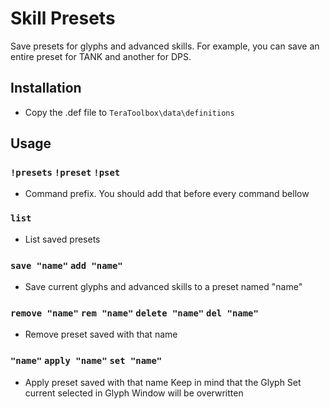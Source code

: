 # Skill Presets

Save presets for glyphs and advanced skills.
For example, you can save an entire preset for TANK and another for DPS.

## Installation
- Copy the .def file to `TeraToolbox\data\definitions`

## Usage
### `!presets` `!preset` `!pset`
- Command prefix. You should add that before every command bellow
### `list`
- List saved presets
### `save "name"` `add "name"`
- Save current glyphs and advanced skills to a preset named "name"
### `remove "name"` `rem "name"` `delete "name"` `del "name"`
- Remove preset saved with that name
### `"name"` `apply "name"` `set "name"`
- Apply preset saved with that name
Keep in mind that the Glyph Set current selected in Glyph Window will be overwritten
